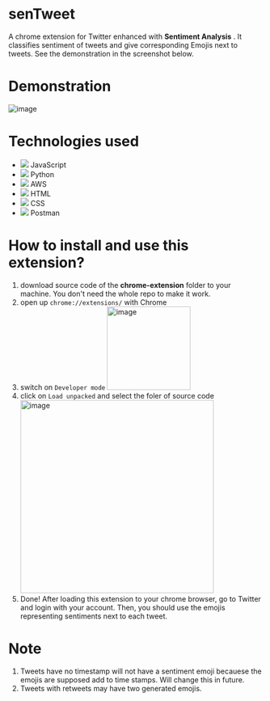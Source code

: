 # senTweet
 A chrome extension for Twitter enhanced with **Sentiment Analysis** . It classifies sentiment of tweets and give corresponding Emojis next to tweets. See the demonstration in the screenshot below.
 
 # Demonstration
 ![image](https://user-images.githubusercontent.com/18302400/230457004-94b8b497-c49e-4225-b408-2d003640041c.png)

 
# Technologies used
<!-- [![My Skills](https://skillicons.dev/icons?i=py,flask,react,js,html,mysql,mongodb&perline=10)](https://skillicons.dev) -->

- ![](https://skillicons.dev/icons?i=js&perline=10) JavaScript
- ![](https://skillicons.dev/icons?i=py&perline=10) Python
- ![](https://skillicons.dev/icons?i=aws&perline=10) AWS
- ![](https://skillicons.dev/icons?i=html&perline=10) HTML
- ![](https://skillicons.dev/icons?i=css&perline=10) CSS
- ![](https://skillicons.dev/icons?i=postman&perline=10) Postman

# How to install and use this extension?
1. download source code of the **chrome-extension** folder to your machine. You don't need the whole repo to make it work.
2. open up `chrome://extensions/` with Chrome
3. switch on `Developer mode` <img width="165" alt="image" src="https://user-images.githubusercontent.com/18302400/215185985-7dd56661-0c8a-4d51-a5be-5a08d4de15e9.png">
4. click on `Load unpacked` and select the foler of source code <img width="382" alt="image" src="https://user-images.githubusercontent.com/18302400/215186131-933d24bf-39ac-4d82-a078-cbf271370e99.png">
5. Done! After loading this extension to your chrome browser, go to Twitter and login with your account. Then, you should use the emojis representing sentiments next to each tweet.

# Note
1. Tweets have no timestamp will not have a sentiment emoji becauese the emojis are supposed add to time stamps. Will change this in future.
2. Tweets with retweets may have two generated emojis.
